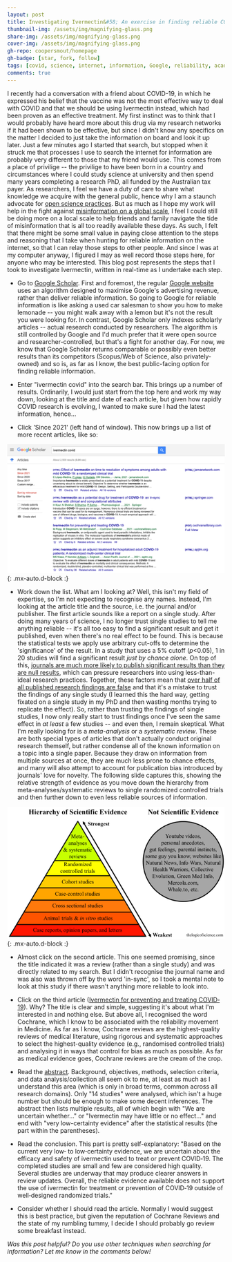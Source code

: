 ```yaml
---
layout: post
title: Investigating Ivermectin&#58; An exercise in finding reliable COVID information
thumbnail-img: /assets/img/magnifying-glass.png
share-img: /assets/img/magnifying-glass.png
cover-img: /assets/img/magnifying-glass.png
gh-repo: coopersmout/homepage
gh-badge: [star, fork, follow]
tags: [covid, science, internet, information, Google, reliability, academia]
comments: true
---
```


I recently had a conversation with a friend about COVID-19, in which he expressed his belief that the vaccine was not the most effective way to deal with COVID and that we should be using Ivermectin instead, which had been proven as an effective treatment. My first instinct was to think that I would probably have heard more about this drug via my research networks if it had been shown to be effective, but since I didn't know any specifics on the matter I decided to just take the information on board and look it up later. Just a few minutes ago I started that search, but stopped when it struck me that processes I use to search the internet for information are probably very different to those that my friend would use. This comes from a place of privilige -- the privilige to have been born in a country and circumstances where I could study science at university and then spend many years completing a research PhD, all funded by the Australian tax payer. As researchers, I feel we have a duty of care to share what knowledge we acquire with the general public, hence why I am a staunch advocate for [open science practices](https://coopersmout.com/openscience/). But as much as I hope my work will help in the fight against [misinformation on a global scale](https://coopersmout.com/2021-07-31-reliability-indices-for-the-internet/), I feel I could still be doing more on a local scale to help friends and family navigate the tide of misinformation that is all too readily available these days. As such, I felt that there might be some small value in paying close attention to the steps and reasoning that I take when hunting for reliable information on the internet, so that I can relay those steps to other people. And since I was at my computer anyway, I figured I may as well record those steps here, for anyone who may be interested. This blog post represents the steps that I took to investigate Ivermectin, written in real-time as I undertake each step. 

* Go to [Google Scholar](https://scholar.google.com/). First and foremost, the regular [Google website](https://www.google.com/) uses an algorithm designed to maximise Google's advertising revenue, rather than deliver reliable information. So going to Google for reliable information is like asking a used car salesman to show you how to make lemonade -- you might walk away with a lemon but it's not the result you were looking for. In contrast, Google Scholar only indexes scholarly articles -- actual research conducted by researchers. The algorithm is still controlled by Google and I'd much prefer that it were open source and researcher-controlled, but that's a fight for another day. For now, we know that Google Scholar returns comparable or possibly even better results than its competitors (Scopus/Web of Science, also privately-owned) and so is, as far as I know, the best public-facing option for finding reliable information.

* Enter "ivermectin covid" into the search bar. This brings up a number of results. Ordinarily, I would just start from the top here and work my way down, looking at the title and date of each article, but given how rapidly COVID research is evolving, I wanted to make sure I had the latest information, hence...

* Click 'Since 2021' (left hand of window). This now brings up a list of more recent articles, like so:

![Screenshot of my Ivermectin search](/assets/img/ivermectin-covid.png){: .mx-auto.d-block :}

* Work down the list. What am I looking at? Well, this isn't my field of expertise, so I'm not expecting to recognise any names. Instead, I'm looking at the article title and the source, i.e. the journal and/or publisher. The first article sounds like a report on a single study. After doing many years of science, I no longer trust single studies to tell me anything reliable -- it's all too easy to find a significant result and get it published, even when there's no real effect to be found. This is because the statistical tests we apply use arbitrary cut-offs to determine the 'significance' of the result. In a study that uses a 5% cutoff (_p_<0.05), 1 in 20 studies will find a significant result _just by chance alone_. On top of this, [journals are much more likely to publish significant results than they are null results](
https://doi.org/10.1371/journal.pbio.3000117), which can pressure researchers into using less-than-ideal research practices. Together, these factors mean that [over half of all published research findings are false](
https://www.vox.com/future-perfect/21504366/science-replication-crisis-peer-review-statistics) and that it's a mistake to trust the findings of any single study (I learned this the hard way, getting fixated on a single study in my PhD and then wasting months trying to replicate the effect). So, rather than trusting the findings of single studies, I now only really start to trust findings once I've seen the same effect in _at least_ a few studies -- and even then, I remain skeptical. What I'm really looking for is a _meta-analysis_ or a _systematic review_. These are both special types of articles that don't actually conduct original research themself, but rather condense all of the known information on a topic into a single paper. Because they draw on information from multiple sources at once, they are much less prone to chance effects, and many will also attempt to account for publication bias introduced by journals' love for novelty. The following slide captures this, showing the relative strength of evidence as you move down the hierarchy from meta-analyses/systematic reviews to single randomized controlled trials and then further down to even less reliable sources of information. 

![The hierarchy of scientific evidence](/assets/img/hierarchy-of-evidence.png){: .mx-auto.d-block :}

* Almost click on the second article. This one seemed promising, since the title indicated it was a review (rather than a single study) and was directly related to my search. But I didn't recognise the journal name and was also was thrown off by the word 'in-sync', so I took a mental note to look at this study if there wasn't anything more reliable to look into.

* Click on the third article ([Ivermectin for preventing and treating COVID‐19](https://www.cochranelibrary.com/cdsr/doi/10.1002/14651858.CD015017.pub2/full)). Why? The title is clear and simple, suggesting it's about what I'm interested in and nothing else. But above all, I recognised the word Cochrane, which I know to be associated with the reliability movement in Medicine. As far as I know, Cochrane reviews are the highest-quality reviews of medical literature, using rigorous and systematic approaches to select the highest-quality evidence (e.g., randomised controlled trials) and analysing it in ways that control for bias as much as possible. As far as medical evidence goes, Cochrane reviews are the cream of the crop.

* Read the [abstract](https://doi.org/10.1002/14651858.CD015017.pub2). Background, objectives, methods, selection criteria, and data analysis/collection all seem ok to me, at least as much as I understand this area (which is only in broad terms, common across all research domains). Only "14 studies" were analysed, which isn't a huge number but should be enough to make some decent inferences. The abstract then lists multiple results, all of which begin with "We are uncertain whether..." or "Ivermectin may have little or no effect..." and end with "very low-certainty evidence" after the statistical results (the part within the parentheses).

* Read the conclusion. This part is pretty self-explanatory: "Based on the current very low‐ to low‐certainty evidence, we are uncertain about the efficacy and safety of ivermectin used to treat or prevent COVID‐19. The completed studies are small and few are considered high quality. Several studies are underway that may produce clearer answers in review updates. Overall, the reliable evidence available does not support the use of ivermectin for treatment or prevention of COVID‐19 outside of well‐designed randomized trials."

* Consider whether I should read the article. Normally I would suggest this is best practice, but given the reputation of Cochrane Reviews and the state of my rumbling tummy, I decide I should probably go review some breakfast instead.


_Was this post helpful? Do you use other techniques when searching for information? Let me know in the comments below!_
